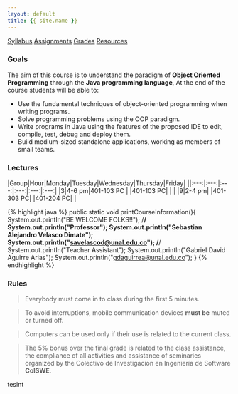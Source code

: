 ```yaml
---
layout: default
title: {{ site.name }}
---
```


<!--
<div id="home">
  <h1>Blog Posts</h1>
  <ul class="posts">
    {% for post in site.posts %}
      <li><span>{{ post.date | date_to_string }}</span> &raquo; <a href="{{ site.baseurl }}{{ post.url }}">{{ post.title }}</a></li>
    {% endfor %}
  </ul>
</div>
-->

<div class= "button-section-container">
<a class="button-section button-red" href="{{ site.baseurl }}{% link _posts/2017-01-7-syllabus.markdown %}">Syllabus</a>
<a class="button-section button-blue" href="{{ site.baseurl }}{% link _posts/2017-01-7-assignments.markdown %}">Assignments</a>
<a class="button-section button-yellow" href="{{ site.baseurl }}{% link _posts/2017-01-7-grades.markdown %}">Grades</a>
<a class="button-section button-green" href="{{ site.baseurl }}{% link _posts/2017-01-7-resources.markdown %}">Resources</a>
</div>

### Goals
The aim of this course is to understand the paradigm of **Object Oriented Programming** through the **Java programming language**,   At the end of the course students will be able to:
 
* Use the fundamental techniques of object-oriented programming when writing programs.
* Solve programming problems using the OOP paradigm.
* Write programs in Java using the features of the proposed IDE to edit, compile, test, debug and deploy them.
* Build medium-sized standalone applications, working as members of small teams.


### Lectures

|Group|Hour|Monday|Tuesday|Wednesday|Thursday|Friday|
||:---:|:---:|:---:|:---:|:---:|:---:|
|3|4-6 pm|401-103 PC | |401-103 PC| | |
|9|2-4 pm| |401-303 PC| |401-204 PC| |

{% highlight java %}
public static void printCourseInformation(){
    System.out.println("BE WELCOME FOLKS!!");
    /********************************************/
    System.out.println("Professor");
    System.out.println("Sebastian Alejandro Velasco Dimate");
    System.out.println("savelascod@unal.edu.co");
    /********************************************/
    System.out.println("Teacher Assistant");
    System.out.println("Gabriel David Aguirre Arias");
    System.out.println("gdaguirrea@unal.edu.co");
}
{% endhighlight %}


### Rules

> Everybody must come in to class during the first 5 minutes.

> To avoid interruptions, mobile communication devices **must be** muted or turned off.

> Computers can be used only if their use is related to the current class.

> The 5% bonus over the final grade is related to the class assistance, the compliance of all activities and assistance of seminaries organized by the Colectivo de Investigación en Ingeniería de Software **ColSWE**.


<!--
[Syllabus]({{ site.baseurl }}{% link _posts/2017-01-7-syllabus.markdown %})
[Assignments]({{ site.baseurl }}{% link _posts/2017-01-7-assignments.markdown %})
[Grades]({{ site.baseurl }}{% link _posts/2017-01-7-grades.markdown %})
[Resources]({{ site.baseurl }}{% link _posts/2017-01-7-resources.markdown %})
-->
tesint